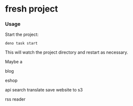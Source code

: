 # fresh project

### Usage

Start the project:

```
deno task start
```

This will watch the project directory and restart as necessary.

Maybe a 

blog

eshop

api
	search
	translate
	save website to s3
	
rss reader
